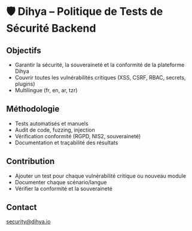 # 🛡️ Dihya – Politique de Tests de Sécurité Backend

## Objectifs
- Garantir la sécurité, la souveraineté et la conformité de la plateforme Dihya
- Couvrir toutes les vulnérabilités critiques (XSS, CSRF, RBAC, secrets, plugins)
- Multilingue (fr, en, ar, tzr)

## Méthodologie
- Tests automatisés et manuels
- Audit de code, fuzzing, injection
- Vérification conformité (RGPD, NIS2, souveraineté)
- Documentation et traçabilité des résultats

## Contribution
- Ajouter un test pour chaque vulnérabilité critique ou nouveau module
- Documenter chaque scénario/langue
- Vérifier la conformité et la souveraineté

## Contact
[security@dihya.io](mailto:security@dihya.io)
